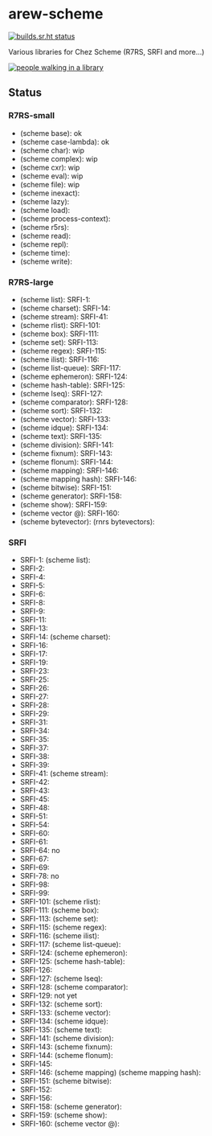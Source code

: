 # arew-scheme

[![builds.sr.ht status](https://builds.sr.ht/~amz3/arew-scheme/.build.yml.svg)](https://builds.sr.ht/~amz3/arew-scheme/.build.yml?)

Various libraries for Chez Scheme (R7RS, SRFI and more...)

[![people walking in a library](https://raw.githubusercontent.com/amirouche/arew-scheme/master/gabriel-sollmann-Y7d265_7i08-unsplash.jpg)](https://github.com/amirouche/arew-scheme)


## Status

### R7RS-small

- (scheme base): ok
- (scheme case-lambda): ok
- (scheme char): wip
- (scheme complex): wip
- (scheme cxr): wip
- (scheme eval): wip
- (scheme file): wip
- (scheme inexact):
- (scheme lazy):
- (scheme load):
- (scheme process-context):
- (scheme r5rs):
- (scheme read):
- (scheme repl):
- (scheme time):
- (scheme write):

### R7RS-large

- (scheme list): SRFI-1:
- (scheme charset): SRFI-14:
- (scheme stream): SRFI-41:
- (scheme rlist): SRFI-101:
- (scheme box): SRFI-111:
- (scheme set): SRFI-113:
- (scheme regex): SRFI-115:
- (scheme ilist): SRFI-116:
- (scheme list-queue): SRFI-117:
- (scheme ephemeron): SRFI-124:
- (scheme hash-table): SRFI-125:
- (scheme lseq): SRFI-127:
- (scheme comparator): SRFI-128:
- (scheme sort): SRFI-132:
- (scheme vector): SRFI-133:
- (scheme idque): SRFI-134:
- (scheme text): SRFI-135:
- (scheme division): SRFI-141:
- (scheme fixnum): SRFI-143:
- (scheme flonum): SRFI-144:
- (scheme mapping): SRFI-146:
- (scheme mapping hash): SRFI-146:
- (scheme bitwise): SRFI-151:
- (scheme generator): SRFI-158:
- (scheme show): SRFI-159:
- (scheme vector @): SRFI-160:
- (scheme bytevector): (rnrs bytevectors):

### SRFI

- SRFI-1: (scheme list):
- SRFI-2:
- SRFI-4:
- SRFI-5:
- SRFI-6:
- SRFI-8:
- SRFI-9:
- SRFI-11:
- SRFI-13:
- SRFI-14: (scheme charset):
- SRFI-16:
- SRFI-17:
- SRFI-19:
- SRFI-23:
- SRFI-25:
- SRFI-26:
- SRFI-27:
- SRFI-28:
- SRFI-29:
- SRFI-31:
- SRFI-34:
- SRFI-35:
- SRFI-37:
- SRFI-38:
- SRFI-39:
- SRFI-41: (scheme stream):
- SRFI-42:
- SRFI-43:
- SRFI-45:
- SRFI-48:
- SRFI-51:
- SRFI-54:
- SRFI-60:
- SRFI-61:
- SRFI-64: no
- SRFI-67:
- SRFI-69:
- SRFI-78: no
- SRFI-98:
- SRFI-99:
- SRFI-101: (scheme rlist):
- SRFI-111: (scheme box):
- SRFI-113: (scheme set):
- SRFI-115: (scheme regex):
- SRFI-116: (scheme ilist):
- SRFI-117: (scheme list-queue):
- SRFI-124: (scheme ephemeron):
- SRFI-125: (scheme hash-table):
- SRFI-126:
- SRFI-127: (scheme lseq):
- SRFI-128: (scheme comparator):
- SRFI-129: not yet
- SRFI-132: (scheme sort):
- SRFI-133: (scheme vector):
- SRFI-134: (scheme idque):
- SRFI-135: (scheme text):
- SRFI-141: (scheme division):
- SRFI-143: (scheme fixnum):
- SRFI-144: (scheme flonum):
- SRFI-145:
- SRFI-146: (scheme mapping) (scheme mapping hash):
- SRFI-151: (scheme bitwise):
- SRFI-152:
- SRFI-156:
- SRFI-158: (scheme generator):
- SRFI-159: (scheme show):
- SRFI-160: (scheme vector @):
